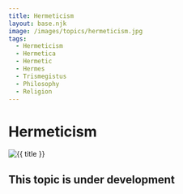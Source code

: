```yaml
---
title: Hermeticism
layout: base.njk
image: /images/topics/hermeticism.jpg
tags:
  - Hermeticism
  - Hermetica
  - Hermetic
  - Hermes
  - Trismegistus
  - Philosophy
  - Religion
---
```


# Hermeticism

<img src="{{ image }}" alt="{{ title }}" class="topic-page-image">

## This topic is under development